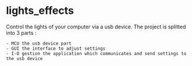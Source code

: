 # lights_effects

Control the lights of your computer via a usb device. The project is splitted into 3 parts :
	
	- MCU the usb device part
	- GUI the interface to adjust settings
	- I-O gestion the application which communicates and send settings to the usb device   